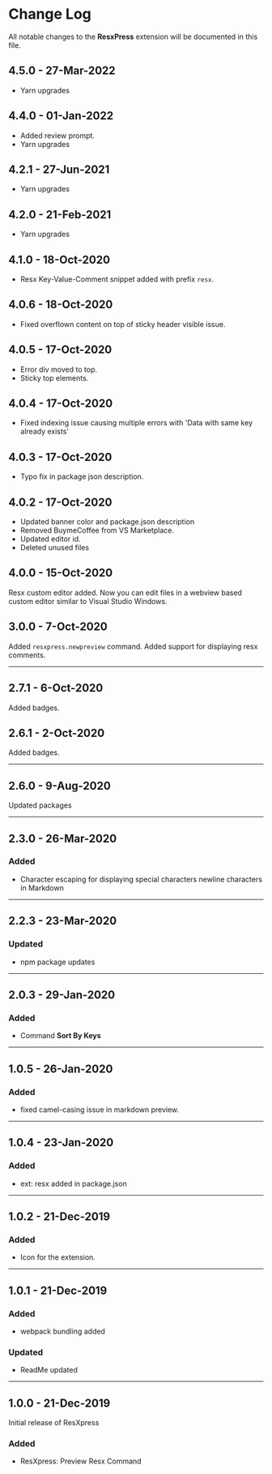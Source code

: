# Change Log

All notable changes to the **ResxPress** extension will be documented in this file.

## 4.5.0 - 27-Mar-2022

-   Yarn upgrades

## 4.4.0 - 01-Jan-2022

-   Added review prompt.
-   Yarn upgrades

## 4.2.1 - 27-Jun-2021

-   Yarn upgrades

## 4.2.0 - 21-Feb-2021

-   Yarn upgrades

## 4.1.0 - 18-Oct-2020

-   Resx Key-Value-Comment snippet added with prefix `resx`.

## 4.0.6 - 18-Oct-2020

-   Fixed overflown content on top of sticky header visible issue.

## 4.0.5 - 17-Oct-2020

-   Error div moved to top.
-   Sticky top elements.

## 4.0.4 - 17-Oct-2020

-   Fixed indexing issue causing multiple errors with 'Data with same key already exists'

## 4.0.3 - 17-Oct-2020

-   Typo fix in package json description.

## 4.0.2 - 17-Oct-2020

-   Updated banner color and package.json description
-   Removed BuymeCoffee from VS Marketplace.
-   Updated editor id.
-   Deleted unused files

## 4.0.0 - 15-Oct-2020

Resx custom editor added. Now you can edit files in a webview based custom editor similar to Visual Studio Windows.

## 3.0.0 - 7-Oct-2020

Added `resxpress.newpreview` command.
Added support for displaying resx comments.

---

## 2.7.1 - 6-Oct-2020

Added badges.

## 2.6.1 - 2-Oct-2020

Added badges.

---

## 2.6.0 - 9-Aug-2020

Updated packages

---

## 2.3.0 - 26-Mar-2020

### Added

-   Character escaping for displaying special characters newline characters in Markdown

---

## 2.2.3 - 23-Mar-2020

### Updated

-   npm package updates

---

## 2.0.3 - 29-Jan-2020

### Added

-   Command **Sort By Keys**

---

## 1.0.5 - 26-Jan-2020

### Added

-   fixed camel-casing issue in markdown preview.

---

## 1.0.4 - 23-Jan-2020

### Added

-   ext: resx added in package.json

---

## 1.0.2 - 21-Dec-2019

### Added

-   Icon for the extension.

---

## 1.0.1 - 21-Dec-2019

### Added

-   webpack bundling added

### Updated

-   ReadMe updated

---

## 1.0.0 - 21-Dec-2019

Initial release of ResXpress

### Added

-   ResXpress: Preview Resx Command
